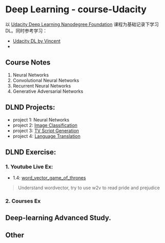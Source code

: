 # Deep Learning - course-Udacity
以 [Udacity Deep Learning Nanodegree Foundation](https://github.com/udacity/deep-learning) 课程为基础记录下学习DL。同时参考学习：
- [Udacity DL by Vincent](https://classroom.udacity.com/courses/ud730)
-

## Course Notes
1. Neural Networks
2. Convolutional Neural Networks
3. Recurrent Neural Networks
4. Generative Adversarial Networks


## DLND Projects:
- project 1: Neural Networks
- project 2: [Image Classification](./Projects/pro3)
- project 3: [TV Script Generation](./Projects/pro3_RNN)
- project 4: [Language Translation](./Projects/proj4_seq2seq)

## DLND Exercise:
### 1. Youtube Live Ex:
- 1.4: [word_vector_game_of_thrones](./Ex/Siraj_weekly_live_Ex/word_vectors_game_of_thrones-LIVE)
> Understand wordvector, try to use w2v to read pride and prejudice

### 2. Courses Ex

## Deep-learning Advanced Study.

## Other
